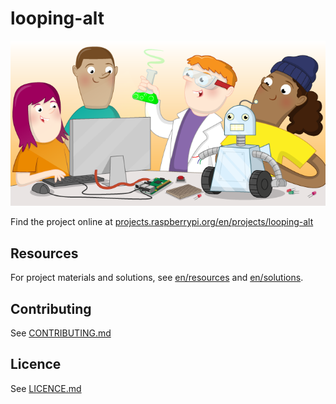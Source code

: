 # looping-alt

![looping-alt](banner.png)

Find the project online at [projects.raspberrypi.org/en/projects/looping-alt](https://projects.raspberrypi.org/en/projects/looping-alt)

## Resources
For project materials and solutions, see [en/resources](https://github.com/raspberrypilearning/looping-alt/tree/master/en/resources) and [en/solutions](https://github.com/raspberrypilearning/looping-alt/tree/master/en/solutions).

## Contributing
See [CONTRIBUTING.md](CONTRIBUTING.md)

## Licence
 See [LICENCE.md](LICENCE.md)